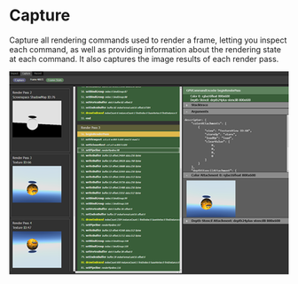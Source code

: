 # Capture

Capture all rendering commands used to render a frame, letting you inspect each command, as well as providing information about the rendering state at each command. It also captures the image results of each render pass.

![Capture](images/capture.png)

